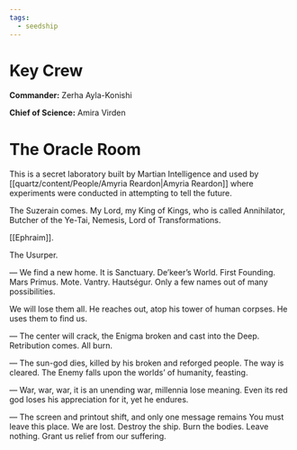 ```yaml
---
tags:
  - seedship
---
```

# Key Crew
**Commander:** Zerha Ayla-Konishi

**Chief of Science:** Amira Virden

# The Oracle Room
This is a secret laboratory built by Martian Intelligence and used by [[quartz/content/People/Amyria Reardon|Amyria Reardon]] where experiments were conducted in attempting to tell the future.

The Suzerain comes. My Lord, my King of Kings, who is called Annihilator, Butcher of the Ye-Tai, Nemesis, Lord of Transformations. 

[[Ephraim]]. 

The Usurper. 

—
We find a new home. It is Sanctuary. De’keer’s World. First Founding. Mars Primus. Mote. Vantry. Hautségur. Only a few names out of many possibilities. 

We will lose them all. He reaches out, atop his tower of human corpses. He uses them to find us. 

—
The center will crack, the Enigma broken and cast into the Deep. Retribution comes. All burn. 

—
The sun-god dies, killed by his broken and reforged people. The way is cleared. The Enemy falls upon the worlds’ of humanity, feasting. 

—
War, war, war, it is an unending war, millennia lose meaning. Even its red god loses his appreciation for it, yet he endures. 

—
The screen and printout shift, and only one message remains
You must leave this place. We are lost. Destroy the ship. Burn the bodies. Leave nothing. Grant us relief from our suffering.
